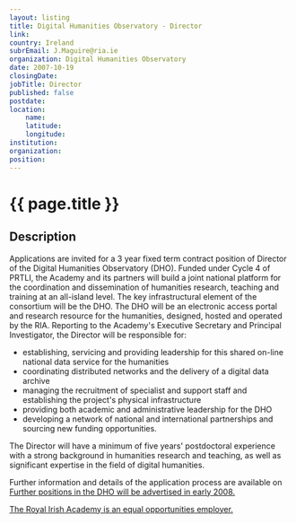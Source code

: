```yaml
---
layout: listing
title: Digital Humanities Observatory - Director
link:
country: Ireland
subrEmail: J.Maguire@ria.ie
organization: Digital Humanities Observatory 
date: 2007-10-19
closingDate: 
jobTitle: Director
published: false
postdate:
location:
    name: 
    latitude: 
    longitude: 
institution: 
organization: 
position: 
--- 
```



# {{ page.title }}

## Description




<p class="hft-paras">Applications are invited for a 3 year fixed term contract position of
Director of the Digital Humanities Observatory
(DHO). Funded under Cycle 4 of PRTLI, the Academy and its partners
will build a joint national platform for the
coordination and dissemination of humanities research, teaching and
training at an all-island level. The key
infrastructural element of the consortium will be the DHO. The DHO
will be an electronic access portal and research
resource for the humanities, designed, hosted and operated by the
RIA. Reporting to the Academy's Executive
Secretary and Principal Investigator, the Director will be responsible for:</p>

<ul>
<li>establishing, servicing and providing leadership for this shared
on-line national data service for the humanities</li>
<li>coordinating distributed networks and the delivery of a digital data archive</li>
<li>managing the recruitment of specialist and support staff and
establishing the project's physical infrastructure</li>
<li>providing both academic and administrative leadership for the DHO</li>
<li>developing a network of national and international partnerships
and sourcing new funding opportunities.</li>
</ul>

<p class="hft-paras">The Director will have a minimum of five years' postdoctoral
experience with a strong background in humanities
research and teaching, as well as significant expertise in the field
of digital humanities.</p>

<p class="hft-paras">Further information and details of the application process are
available on <a href="http://www.ria.ie>www.ria.ie</a>.
The closing date for applications is Friday 19th October 2007.
Applicants will be shortlisted for
interview on the basis of the information provided in their application.</p>

<p class="hft-paras">Further positions in the DHO will be advertised in early 2008.</p>

<p class="hft-paras">The Royal Irish Academy is an equal opportunities employer. </p>
